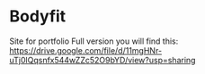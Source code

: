 # Bodyfit
Site for portfolio
Full version you will find this: https://drive.google.com/file/d/11mgHNr-uTj0lQqsnfx544wZZc52O9bYD/view?usp=sharing
